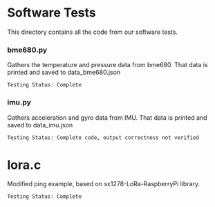 # Software Tests

This directory contains all the code from our software tests.

### bme680.py
Gathers the temperature and pressure data from bme680. That data is printed and saved to data_bme680.json

`Testing Status: Complete`

### imu.py
Gathers acceleration and gyro data from IMU. That data is printed and saved to data_imu.json

`Testing Status: Complete code, output correctness not verified`

# lora.c
Modified ping example, based on sx1278-LoRa-RaspberryPi library.

`Testing Status: Complete`

